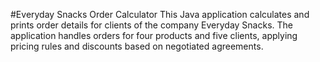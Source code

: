#Everyday Snacks Order Calculator
This Java application calculates and prints order details for clients of the company Everyday Snacks. The application handles orders for four products and five clients, applying pricing rules and discounts based on negotiated agreements.
